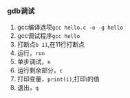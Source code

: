 ### gdb调试

1. gcc编译选项`gcc hello.c -o -g hello`
2. gcc调试程序`gcc hello`
3. 打断点`b 11`,在11行打断点
4. 运行，`run`
5. 单步调试，`n`
6. 运行剩余部分，`c`
7. 打印变量，`print(i)`,打印i的值
8. 退出，`q`